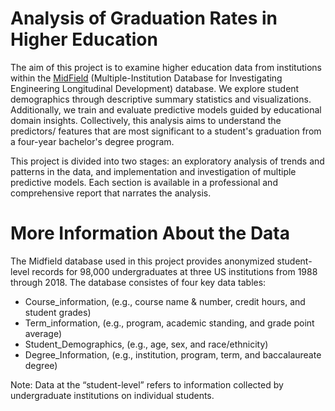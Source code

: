 # Analysis of Graduation Rates in Higher Education

The aim of this project is to examine higher education data from institutions within the [MidField](https://midfield.online/) (Multiple-Institution Database for Investigating Engineering Longitudinal Development) database. We explore student demographics through descriptive summary statistics and visualizations. Additionally, we train and evaluate predictive models guided by educational domain insights. Collectively, this analysis aims to understand the predictors/ features that are most significant to a student's graduation from a four-year bachelor's degree program.

This project is divided into two stages: an exploratory analysis of trends and patterns in the data, and implementation and investigation of multiple predictive models. Each section is available in a professional and comprehensive report that narrates the analysis.

# More Information About the Data

The Midfield database used in this project provides anonymized student-level records for 98,000 undergraduates at three US institutions from 1988 through 2018. The database consistes of four key data tables:

- Course_information, (e.g., course name & number, credit hours, and student grades)
- Term_information, (e.g., program, academic standing, and grade point average)
- Student_Demographics, (e.g., age, sex, and race/ethnicity)
- Degree_Information, (e.g., institution, program, term, and baccalaureate degree)

Note: Data at the “student-level” refers to information collected by undergraduate institutions on individual students.
